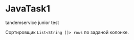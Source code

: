 JavaTask1
=========

tandemservice junior test

Сортировщик `List<String []> rows` по заданой колонке.
